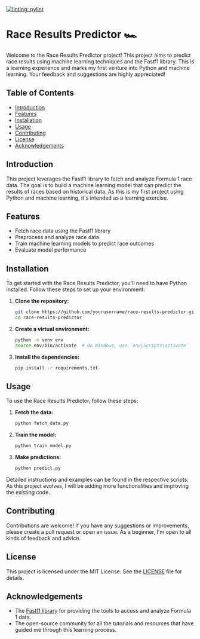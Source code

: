[![linting: pylint](https://img.shields.io/badge/linting-pylint-yellowgreen)](https://github.com/pylint-dev/pylint)
# Race Results Predictor 🏎️

Welcome to the Race Results Predictor project! This project aims to predict race results using machine learning techniques and the Fastf1 library. This is a learning experience and marks my first venture into Python and machine learning. Your feedback and suggestions are highly appreciated!

## Table of Contents
- [Introduction](#introduction)
- [Features](#features)
- [Installation](#installation)
- [Usage](#usage)
- [Contributing](#contributing)
- [License](#license)
- [Acknowledgements](#acknowledgements)

## Introduction
This project leverages the Fastf1 library to fetch and analyze Formula 1 race data. The goal is to build a machine learning model that can predict the results of races based on historical data. As this is my first project using Python and machine learning, it's intended as a learning exercise.

## Features
- Fetch race data using the Fastf1 library
- Preprocess and analyze race data
- Train machine learning models to predict race outcomes
- Evaluate model performance

## Installation
To get started with the Race Results Predictor, you'll need to have Python installed. Follow these steps to set up your environment:

1. **Clone the repository:**
    ```bash
    git clone https://github.com/yourusername/race-results-predictor.git
    cd race-results-predictor
    ```

2. **Create a virtual environment:**
    ```bash
    python -m venv env
    source env/bin/activate  # On Windows, use `env\Scripts\activate`
    ```

3. **Install the dependencies:**
    ```bash
    pip install -r requirements.txt
    ```

## Usage
To use the Race Results Predictor, follow these steps:

1. **Fetch the data:**
    ```bash
    python fetch_data.py
    ```

2. **Train the model:**
    ```bash
    python train_model.py
    ```

3. **Make predictions:**
    ```bash
    python predict.py
    ```

Detailed instructions and examples can be found in the respective scripts. As this project evolves, I will be adding more functionalities and improving the existing code.

## Contributing
Contributions are welcome! If you have any suggestions or improvements, please create a pull request or open an issue. As a beginner, I'm open to all kinds of feedback and advice.

## License
This project is licensed under the MIT License. See the [LICENSE](LICENSE) file for details.

## Acknowledgements
- The [Fastf1 library](https://theoehrly.github.io/Fast-F1/) for providing the tools to access and analyze Formula 1 data.
- The open-source community for all the tutorials and resources that have guided me through this learning process.

